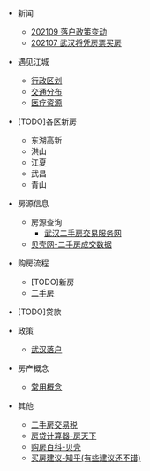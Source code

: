 - 新闻
  - [202109 落户政策变动](http://www.wuhan.gov.cn/zwgk/xxgk/zfwj/gfxwj/202109/t20210911_1776282.shtml)
  - [202107 武汉将凭房票买房](http://fgj.wuhan.gov.cn/hdjl_44/dczj_1/yjzj.shtml?collectionId=714&siteId=44&status=0)
- 遇见江城
  - [行政区划](docs/basic-information/administrative-division.md)
  - [交通分布](docs/basic-information/traffic-distribution.md)
  - [医疗资源](docs/basic-information/medical-resources.md)
- [TODO]各区新房
  - 东湖高新
  - 洪山
  - 江夏
  - 武昌
  - 青山
- 房源信息
  - 房源查询
    - [武汉二手房交易服务网](http://esf.whfgxx.org.cn/New/publish/)
  - [贝壳网-二手房成交数据](https://wh.ke.com/chengjiao/)
- 购房流程
  
  - [TODO]新房
  - [二手房](docs/purchase-process/second-hand-housing-purchase-process.md)
- [TODO]贷款
- 政策
  - [ 武汉落户](docs/policy/college-students-settle-down.md)
- 房产概念
  
  - [常用概念](docs/concept/common-real-estate-concepts.md)
- 其他
  - [二手房交易税](docs/other/second-hand-housing-transaction-tax.md)
  - [房贷计算器-房天下](https://wuhan.newhouse.fang.com/house/tools.htm)
  - [购房百科-贝壳](https://news.ke.com/wh/baike/)
  - [买房建议-知乎(有些建议还不错)](https://zhuanlan.zhihu.com/p/341365889)


